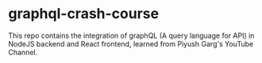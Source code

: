 # graphql-crash-course
This repo contains the integration of graphQL (A query language for API) in NodeJS backend and React frontend, learned from Piyush Garg's YouTube Channel.
